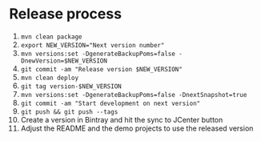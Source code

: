 # Release process

1. `mvn clean package`
1. `export NEW_VERSION="Next version number"`
1. `mvn versions:set -DgenerateBackupPoms=false -DnewVersion=$NEW_VERSION`
1. `git commit -am "Release version $NEW_VERSION"`
1. `mvn clean deploy`
1. `git tag version-$NEW_VERSION`
1. `mvn versions:set -DgenerateBackupPoms=false -DnextSnapshot=true`
1. `git commit -am "Start development on next version"`
1. `git push && git push --tags`
1. Create a version in Bintray and hit the sync to JCenter button
1. Adjust the README and the demo projects to use the released version
